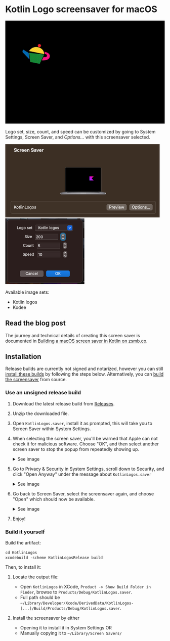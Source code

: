 # Kotlin Logo screensaver for macOS

![Screensaver GIF](/docs/KotlinLogo.gif)

Logo set, size, count, and speed can be customized by going to System Settings, Screen Saver, and *Options...* with this screensaver selected.

![Use the Options button](/docs/config1.png)
![Customize parameters](/docs/config2.png)

Available image sets:
* Kotlin logos
* Kodee

## Read the blog post

The journey and technical details of creating this screen saver is documented in [Building a macOS screen saver in Kotlin on zsmb.co](https://zsmb.co/building-a-macos-screen-saver-in-kotlin/).

## Installation

Release builds are currently not signed and notarized, however you can still [install these builds](#use-an-unsigned-release-build) by following the steps below. Alternatively, you can [build the screensaver](#build-it-yourself) from source.

### Use an unsigned release build

1. Download the latest release build from [Releases](https://github.com/zsmb13/KotlinLogo-ScreenSaver/releases).
2. Unzip the downloaded file.
3. Open `KotlinLogos.saver`, install it as prompted, this will take you to Screen Saver within System Settings.
4. When selecting the screen saver, you'll be warned that Apple can not check it for malicious software. Choose "OK", and then select another screen saver to stop the popup from repeatedly showing up.

   <details>
      <summary>See image</summary>
      
      ![](/docs/install1.png)
   </details>

5. Go to Privacy & Security in System Settings, scroll down to Security, and click "Open Anyway" under the message about `KotlinLogos.saver`

   <details>
      <summary>See image</summary>
      
      ![](/docs/install2.png)
   </details>

6. Go back to Screen Saver, select the screensaver again, and choose "Open" which should now be available.

   <details>
      <summary>See image</summary>

      ![](/docs/install3.png)
   </details>

7. Enjoy!

### Build it yourself

Build the artifact:

```
cd KotlinLogos
xcodebuild -scheme KotlinLogosRelease build
```

Then, to install it:

1. Locate the output file:
   * Open `KotlinLogos` in XCode, `Product -> Show Build Folder in Finder`, browse to `Products/Debug/KotlinLogos.saver`.
   * Full path should be `~/Library/Developer/Xcode/DerivedData/KotlinLogos-[...]/Build/Products/Debug/KotlinLogos.saver`.

2. Install the screensaver by either
   * Opening it to install it in System Settings OR
   * Manually copying it to `~/Library/Screen Savers/`
